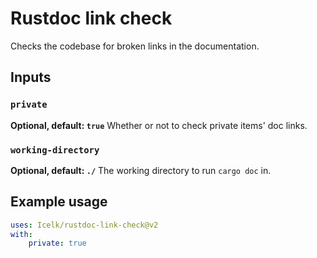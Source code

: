 # Rustdoc link check

Checks the codebase for broken links in the documentation.

## Inputs

### `private`

**Optional, default: `true`** Whether or not to check private items' doc links.

### `working-directory`

**Optional, default: `./`** The working directory to run `cargo doc` in.

## Example usage

```yaml
uses: Icelk/rustdoc-link-check@v2
with:
    private: true
```
